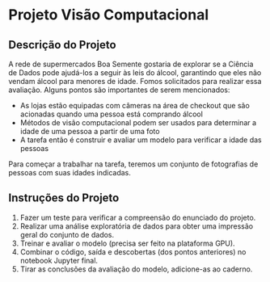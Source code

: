 # Projeto Visão Computacional

## Descrição do Projeto
A rede de supermercados Boa Semente gostaria de explorar se a Ciência de Dados pode ajudá-los a seguir às leis do álcool, garantindo que eles não vendam álcool para menores de idade. Fomos solicitados para realizar essa avaliação.
Alguns pontos são importantes de serem mencionados: 
-	As lojas estão equipadas com câmeras na área de checkout que são acionadas quando uma pessoa está comprando álcool
-	Métodos de visão computacional podem ser usados para determinar a idade de uma pessoa a partir de uma foto
-	A tarefa então é construir e avaliar um modelo para verificar a idade das pessoas

Para começar a trabalhar na tarefa, teremos um conjunto de fotografias de pessoas com suas idades indicadas.

## Instruções do Projeto
1.	Fazer um teste para verificar a compreensão do enunciado do projeto.
2.	Realizar uma análise exploratória de dados para obter uma impressão geral do conjunto de dados.
3.	Treinar e avaliar o modelo (precisa ser feito na plataforma GPU).
4.	Combinar o código, saída e descobertas (dos pontos anteriores) no notebook Jupyter final.
5.	Tirar as conclusões da avaliação do modelo, adicione-as ao caderno.


